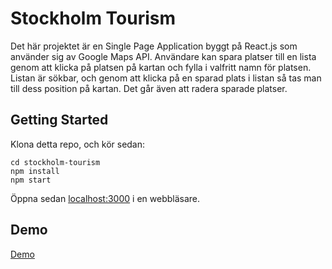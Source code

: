 # Stockholm Tourism
Det här projektet är en Single Page Application byggt på React.js som använder sig av Google Maps API. Användare kan spara platser till en lista genom att klicka på platsen på kartan och fylla i valfritt namn för platsen. Listan är sökbar, och genom att klicka på en sparad plats i listan så tas man till dess position på kartan. Det går även att radera sparade platser.

## Getting Started
Klona detta repo, och kör sedan: 
``` 
cd stockholm-tourism
npm install
npm start
```
Öppna sedan [localhost:3000](http://localhost:3000/) i en webbläsare.

## Demo
[Demo](https://stockholm-tourism-application.herokuapp.com/)
